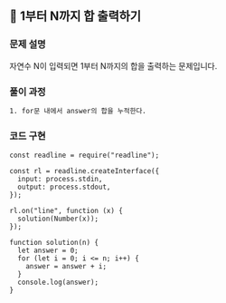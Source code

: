 ## 📍 1부터 N까지 합 출력하기

### 문제 설명

자연수 N이 입력되면 1부터 N까지의 합을 출력하는 문제입니다.<br>

### 풀이 과정

```txt
1. for문 내에서 answer의 합을 누적한다.
```

### 코드 구현

```
const readline = require("readline");

const rl = readline.createInterface({
  input: process.stdin,
  output: process.stdout,
});

rl.on("line", function (x) {
  solution(Number(x));
});

function solution(n) {
  let answer = 0;
  for (let i = 0; i <= n; i++) {
    answer = answer + i;
  }
  console.log(answer);
}
```
